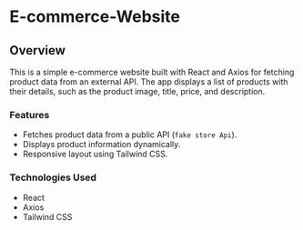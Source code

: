 # E-commerce-Website

## Overview

This is a simple e-commerce website built with React and Axios for fetching product data from an external API.
The app displays a list of products with their details, such as the product image, title, price, and description.

### Features

- Fetches product data from a public API (`fake store Api`).
- Displays product information dynamically.
- Responsive layout using Tailwind CSS.

### Technologies Used

- React
- Axios
- Tailwind CSS


